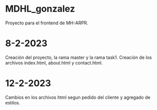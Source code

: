 # MDHL_gonzalez
Proyecto para el frontend de MH-ARPR.

# 8-2-2023
Creación del proyecto, la rama master y la rama task1.
Creación de los archivos index.html, about.html y contact.html.

# 12-2-2023
Cambios en los archivos html segun pedido del cliente y agregado de estilos.
